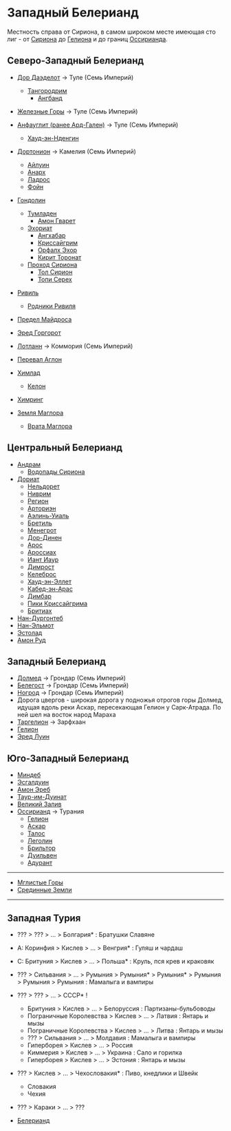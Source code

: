 # Западный Белерианд

Местность справа от Сириона, в самом широком месте имеющая сто лиг - от
[Сириона](Сирион.md) до [Гелиона](Гелион.md) и до границ
[Оссирианда](Оссирианд.md).

## Северо-Западный Белерианд

*   [Дор Даэделот](Дор%20Даэделот.md)           ->  Туле (Семь Империй)
    *   [Тангородрим](Тангородрим.md)
        *   [Ангбанд](Ангбанд.md)
*   [Железные Горы](Железные%20Горы.md)         ->  Туле (Семь Империй)
*   [Анфауглит (ранее Ард-Гален)](Ард-Гален.md) ->  Туле (Семь Империй)
    *   [Хауд-эн-Нденгин](Хауд-эн-Нденгин.md)
*   [Дортонион](Дортонион.md)                   ->  Камелия (Семь Империй)
    *   [Айлуин](Айлуин.md)
    *   [Анарх](Анарх.md)
    *   [Ладрос](Ладрос.md)
    *   [Фойн](Фойн.md)
*   [Гондолин](Гондолин.md)
    *   [Тумладен](Тумладен.md)
        *   [Амон Гварет](Амон%20Гварет.md)
    *   [Эхориат](Эхориат.md)
        *   [Ангхабар](Ангхабар.md)
        *   [Криссайгрим](Криссайгрим.md)
        *   [Орфалх Эхор](Орфалх%20Эхор.md)
        *   [Кирит Торонат](Кирит%20Торонат.md)
    *   [Проход Сириона](Ущелье%20Сириона.md)
        *   [Тол Сирион](Тол%20Сирион.md)
        *   [Топи Серех](Топи%20Серех.md)
*   [Ривиль](Ривиль.md)
    *   [Родники Ривиля](Родники%20Ривиля.md)

*   [Предел Майдроса](Предел%20Майдроса.md)
*   [Эред Горгорот](Эред%20Горгорот.md)
*   [Лотланн](Лотланн.md)                       ->  Коммория (Семь Империй)
*   [Перевал Аглон](Перевал%20Аглон.md)
*   [Химлад](Химлад.md)
    *   [Келон](Келон.md)
*   [Химринг](Химринг.md)
*   [Земля Маглора](Земля%20Маглора.md)
    *   [Врата Маглора](Врата%20Маглора.md)

## Центральный Белерианд

*   [Андрам](Андрам.md)
    *   [Водопады Сириона](Водопады%20Сириона.md)
*   [Дориат](Дориат.md)
    *   [Нельдорет](Нельдорет.md)
    *   [Ниврим](Ниврим.md)
    *   [Регион](Регион.md)
    *   [Арториэн](Арториэн.md)
    *   [Аэлинь-Уиаль](Аэлинь-Уиаль.md)
    *   [Бретиль](Бретиль.md)
    *   [Менегрот](Менегрот.md)
    *   [Дор-Динен](Дор-Динен.md)
    *   [Арос](Арос.md)
    *   [Ароссиах](Ароссиах.md)
    *   [Иант Иаур](Иант%20Иаур.md)
    *   [Димрост](Димрост.md)
    *   [Келеброс](Келеброс.md)
    *   [Хауд-эн-Эллет](Хауд-эн-Эллет.md)
    *   [Кабед-эн-Арас](Кабед-эн-Арас.md)
    *   [Димбар](Димбар.md)
    *   [Пики Криссайгрима](Криссайгрим.md)
    *   [Бритиах](Бритиах.md)
*   [Нан-Дургонтеб](Нан-Дургонтеб.md)
*   [Нан-Эльмот](Нан-Эльмот.md)
*   [Эстолад](Эстолад.md)
*   [Амон Руд](Амон%20Руд.md)

## Западный Белерианд

*   [Долмед](Долмед.md)         ->  Грондар (Семь Империй)
*   [Белегост](Белегост.md)     ->  Грондар (Семь Империй)
*   [Ногрод](Ногрод.md)         ->  Грондар (Семь Империй)
*   Дорога цвергов - широкая дорога у подножья отрогов горы Долмед, идущая
    вдоль реки Аскар, пересекающая Гелион у Сарк-Атрада. По ней шел на восток
    народ Мараха
*   [Таргелион](Таргелион.md)   ->  Зарфхаан
*   [Гелион](Гелион.md)
*   [Эред Луин](Эред%20Луин.md)

## Юго-Западный Белерианд

*   [Миндеб](Миндеб.md)
*   [Эсгалдуин](Эсгалдуин.md)
*   [Амон Эреб](Амон%20Эреб.md)
*   [Таур-им-Дуинат](Таур-им-Дуйнат.md)
*   [Великий Залив](Великий%20Залив.md)
*   [Оссирианд](Оссирианд.md)   ->  Турания
    *   [Гелион](Гелион.md)
    *   [Аскар](Аскар.md)
    *   [Талос](Талос.md)
    *   [Леголин](Леголин.md)
    *   [Брильтор](Брильтор.md)
    *   [Дуильвен](Дуильвен.md)
    *   [Адурант](Адурант.md)

----

*   [Мглистые Горы](Мглистые%20Горы.md)
*   [Срединные Земли](../index.md)

----

## Западная Турия

*   ???             >   ???         >   ... >   Болгария*       :   Братушки Славяне
*   А:  Коринфия    >   Кислев      >   ... >   Венгрия*        :   Гуляш и чардаш
*   С:  Бритуния    >   Кислев      >   ... >   Польша*         :   Круль, пся крев и краковяк
*   ???             >   Сильвания   >   ... >   Румыния     >   Румыния*        >   Румыния*        >   Румыния         >   Румыния         >   Румыния :   Мамалыга и вампиры
*   ???             >   ???         >   ... >   СССР*       !
    *   Бритуния                >   Кислев      >   ... >   Белоруссия  :   Партизаны-бульбоводы
    *   Пограничные Королевства >   Кислев      >   ... >   Латвия      :   Янтарь и мызы
    *   Пограничные Королевства >   Кислев      >   ... >   Литва       :   Янтарь и мызы
    *   ???                     >   Сильвания   >   ... >   Молдавия    :   Мамалыга и вампиры
    *   Гиперборея              >   Кислев      >   ... >   Россия
    *   Киммерия                >   Кислев      >   ... >   Украина     :   Сало и горилка
    *   Гиперборея              >   Кислев      >   ... >   Эстония     :   Янтарь и мызы
*   ???             >   Кислев      >   ... >   Чехословакия*   :   Пиво, кнедлики и Швейк
    *   Словакия
    *   Чехия
*   ???             >   Караки      >   ... >   ???


*   [Белерианд](index.md)
